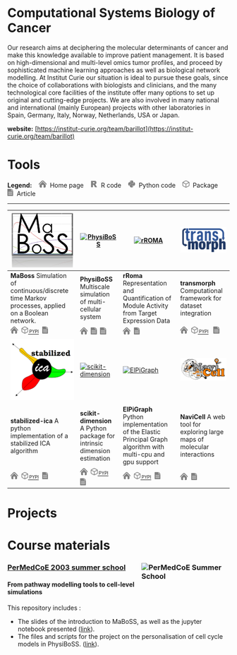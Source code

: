 # Computational Systems Biology of Cancer

Our research aims at deciphering the molecular determinants of cancer and make this knowledge available to improve patient management. It is based on high-dimensional and multi-level omics tumor profiles, and proceed by sophisticated machine learning approaches as well as biological network modelling. At Institut Curie our situation is ideal to pursue these goals, since the choice of collaborations with biologists and clinicians, and the many technological core facilities of the institute offer many options to set up original and cutting-edge projects. We are also involved in many national and international (mainly European) projects with other laboratories in Spain, Germany, Italy, Norway, Netherlands, USA or Japan.

**website:** [https://institut-curie.org/team/barillot](https://institut-curie.org/team/barillot)
# Tools

**Legend:**&nbsp;&nbsp;&nbsp;
<img src="https://raw.githubusercontent.com/sysbio-curie/.github/main/profile/icons/home.svg" height="16">
&nbsp;Home page&nbsp;&nbsp;&nbsp;
<img src="https://raw.githubusercontent.com/sysbio-curie/.github/main/profile/icons/r.svg" height="16">
&nbsp;R code&nbsp;&nbsp;&nbsp;
<img src="https://raw.githubusercontent.com/sysbio-curie/.github/main/profile/icons/python.svg" height="16">
&nbsp;Python code&nbsp;&nbsp;&nbsp;
<img src="https://raw.githubusercontent.com/sysbio-curie/.github/main/profile/icons/package.svg" height="16">
&nbsp;Package&nbsp;&nbsp;&nbsp;
<img src="https://raw.githubusercontent.com/sysbio-curie/.github/main/profile/icons/article.svg" height="16">
&nbsp;Article

***

| [<img alt="MaBoSS" src="https://raw.githubusercontent.com/sysbio-curie/.github/main/profile/logos/maboss_logo.jpg" width="200"/>](https://github.com/sysbio-curie/MaBoSS-env-2.0) | [<img alt="PhysiBoSS" src="https://avatars.githubusercontent.com/u/77400927?s=200&v=4" width="200"/>](https://github.com/PhysiBoSS/PhysiBoSS) | [<img alt="rROMA" src="" width="200"/>](https://github.com/sysbio-curie/rROMA) | [<img alt="transmorph" src="https://raw.githubusercontent.com/sysbio-curie/.github/main/profile/logos/transmorph_logo.png" width="200"/>](https://github.com/sysbio-curie/transmorph) |
| --- | --- | --- | --- |
| **MaBoss**  Simulation of continuous/discrete time Markov processes, applied on a Boolean network.  | **PhysiBoSS** Multiscale simulation of multi-cellular system  | **rRoma** Representation and Quantification of Module Activity from Target Expression Data | **transmorph** Computational framework for dataset integration |
|[<img src="https://raw.githubusercontent.com/sysbio-curie/.github/main/profile/icons/home.svg" height="16">](https://maboss.curie.fr/)&nbsp;&nbsp;[<img src="https://raw.githubusercontent.com/sysbio-curie/.github/main/profile/icons/package.svg" height="16"><sub><sup> PYPI</sup></sub>](https://pypi.org/project/cmaboss/)&nbsp;&nbsp;[<img src="https://raw.githubusercontent.com/sysbio-curie/.github/main/profile/icons/article.svg" height="16">](https://academic.oup.com/bioinformatics/article/33/14/2226/3059141)&nbsp;&nbsp;|[<img src="https://raw.githubusercontent.com/sysbio-curie/.github/main/profile/icons/home.svg" height="16">](https://github.com/PhysiBoSS/PhysiBoSS/)&nbsp;&nbsp;[<img src="https://raw.githubusercontent.com/sysbio-curie/.github/main/profile/icons/article.svg" height="16">](https://academic.oup.com/bioinformatics/article/35/7/1188/5087713)&nbsp;&nbsp;[<img src="https://raw.githubusercontent.com/sysbio-curie/.github/main/profile/icons/article.svg" height="16">](https://www.nature.com/articles/s41540-023-00314-4)&nbsp;&nbsp;|[<img src="https://raw.githubusercontent.com/sysbio-curie/.github/main/profile/icons/home.svg" height="16">](https://sysbio-curie.github.io/rROMA/index.html)&nbsp;&nbsp;[<img src="https://raw.githubusercontent.com/sysbio-curie/.github/main/profile/icons/article.svg" height="16">](https://www.frontiersin.org/articles/10.3389/fgene.2016.00018/full)&nbsp;&nbsp;|[<img src="https://raw.githubusercontent.com/sysbio-curie/.github/main/profile/icons/home.svg" height="16">](https://transmorph.readthedocs.io/)&nbsp;&nbsp;[<img src="https://raw.githubusercontent.com/sysbio-curie/.github/main/profile/icons/package.svg" height="16"><sub><sup> PYPI</sup></sub>](https://pypi.org/project/transmorph/)&nbsp;&nbsp; [<img src="https://raw.githubusercontent.com/sysbio-curie/.github/main/profile/icons/article.svg" height="16">](https://academic.oup.com/nargab/article/5/3/lqad069/7223068)&nbsp;&nbsp; |
| [<img alt="stabilized-ica" src="https://raw.githubusercontent.com/sysbio-curie/.github/main/profile/logos/sica_logo.png" width="200"/>](https://github.com/sysbio-curie/stabilized-ica) | [<img alt="scikit-dimension" src="" width="200"/>](https://github.com/sysbio-curie/scikit-dimension) | [<img alt="ElPiGraph" src="" width="200"/>](https://github.com/sysbio-curie/ElPiGraph.P) | [<img alt="NaviCell" src="https://raw.githubusercontent.com/sysbio-curie/.github/main/profile/logos/navicell_logo.png" width="200"/>](https://github.com/sysbio-curie/NaviCell) |
||||
| **stabilized-ica**  A python implementation of a stabilized ICA algorithm   | **scikit-dimension** A Python package for intrinsic dimension estimation   | **ElPiGraph** Python implementation of the Elastic Principal Graph algorithm with multi-cpu and gpu support | **NaviCell** A web tool for exploring large maps of molecular interactions |
|[<img src="https://raw.githubusercontent.com/sysbio-curie/.github/main/profile/icons/home.svg" height="16">](https://stabilized-ica.readthedocs.io)&nbsp;&nbsp;[<img src="https://raw.githubusercontent.com/sysbio-curie/.github/main/profile/icons/package.svg" height="16"><sub><sup> PYPI</sup></sub>](https://pypi.org/project/stabilized-ica/)&nbsp;&nbsp;[<img src="https://raw.githubusercontent.com/sysbio-curie/.github/main/profile/icons/article.svg" height="16">](https://academic.oup.com/bioinformatics/article/38/10/2963/6564219)&nbsp;&nbsp;|[<img src="https://raw.githubusercontent.com/sysbio-curie/.github/main/profile/icons/home.svg" height="16">](https://scikit-dimension.readthedocs.io)&nbsp;&nbsp;[<img src="https://raw.githubusercontent.com/sysbio-curie/.github/main/profile/icons/package.svg" height="16"><sub><sup> PYPI</sup></sub>](https://pypi.org/project/scikit-dimension/)&nbsp;&nbsp;[<img src="https://raw.githubusercontent.com/sysbio-curie/.github/main/profile/icons/article.svg" height="16">](https://www.mdpi.com/1099-4300/23/10/1368)&nbsp;&nbsp;|[<img src="https://raw.githubusercontent.com/sysbio-curie/.github/main/profile/icons/home.svg" height="16">](https://elpigraph-python.readthedocs.io)&nbsp;&nbsp;[<img src="https://raw.githubusercontent.com/sysbio-curie/.github/main/profile/icons/package.svg" height="16"><sub><sup> PYPI</sup></sub>](https://pypi.org/project/elpigraph-python/)&nbsp;&nbsp;[<img src="https://raw.githubusercontent.com/sysbio-curie/.github/main/profile/icons/article.svg" height="16">](https://www.mdpi.com/1099-4300/22/3/296)&nbsp;&nbsp;| [<img src="https://raw.githubusercontent.com/sysbio-curie/.github/main/profile/icons/home.svg" height="16">](https://navicell.vincent-noel.fr/)&nbsp;&nbsp;[<img src="https://raw.githubusercontent.com/sysbio-curie/.github/main/profile/icons/article.svg" height="16">](https://bmcsystbiol.biomedcentral.com/articles/10.1186/1752-0509-7-100)&nbsp;&nbsp; |

# Projects

# Course materials
### [PerMedCoE 2003 summer school ](https://github.com/sysbio-curie/Curie-PerMedCoE-Summer-School-2023) [<img alt="PerMedCoE Summer School" src="https://permedcoe.eu/wp-content/uploads/2022/07/twitter-post_noqa.jpg" width="200" align="right"/>](https://permedcoe.eu/training/permedcoe-summer-school-on-cell-level-simulations/)
#### From pathway modelling tools to cell-level simulations 

This repository includes : 

- The slides of the introduction to MaBoSS, as well as the jupyter notebook presented ([link](https://github.com/sysbio-curie/Curie-PerMedCoE-Summer-School-2023/tree/main/course)).
- The files and scripts for the project on the personalisation of cell cycle models in PhysiBoSS. ([link](https://github.com/sysbio-curie/Curie-PerMedCoE-Summer-School-2023/tree/main/project-cellcycle)).
